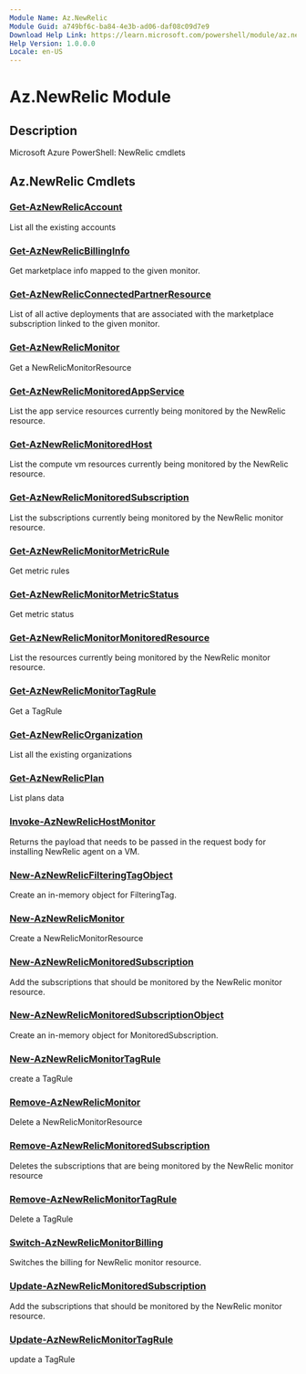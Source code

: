 ```yaml
---
Module Name: Az.NewRelic
Module Guid: a749bf6c-ba84-4e3b-ad06-daf08c09d7e9
Download Help Link: https://learn.microsoft.com/powershell/module/az.newrelic
Help Version: 1.0.0.0
Locale: en-US
---
```


# Az.NewRelic Module
## Description
Microsoft Azure PowerShell: NewRelic cmdlets

## Az.NewRelic Cmdlets
### [Get-AzNewRelicAccount](Get-AzNewRelicAccount.md)
List all the existing accounts

### [Get-AzNewRelicBillingInfo](Get-AzNewRelicBillingInfo.md)
Get marketplace info mapped to the given monitor.

### [Get-AzNewRelicConnectedPartnerResource](Get-AzNewRelicConnectedPartnerResource.md)
List of all active deployments that are associated with the marketplace subscription linked to the given monitor.

### [Get-AzNewRelicMonitor](Get-AzNewRelicMonitor.md)
Get a NewRelicMonitorResource

### [Get-AzNewRelicMonitoredAppService](Get-AzNewRelicMonitoredAppService.md)
List the app service resources currently being monitored by the NewRelic resource.

### [Get-AzNewRelicMonitoredHost](Get-AzNewRelicMonitoredHost.md)
List the compute vm resources currently being monitored by the NewRelic resource.

### [Get-AzNewRelicMonitoredSubscription](Get-AzNewRelicMonitoredSubscription.md)
List the subscriptions currently being monitored by the NewRelic monitor resource.

### [Get-AzNewRelicMonitorMetricRule](Get-AzNewRelicMonitorMetricRule.md)
Get metric rules

### [Get-AzNewRelicMonitorMetricStatus](Get-AzNewRelicMonitorMetricStatus.md)
Get metric status

### [Get-AzNewRelicMonitorMonitoredResource](Get-AzNewRelicMonitorMonitoredResource.md)
List the resources currently being monitored by the NewRelic monitor resource.

### [Get-AzNewRelicMonitorTagRule](Get-AzNewRelicMonitorTagRule.md)
Get a TagRule

### [Get-AzNewRelicOrganization](Get-AzNewRelicOrganization.md)
List all the existing organizations

### [Get-AzNewRelicPlan](Get-AzNewRelicPlan.md)
List plans data

### [Invoke-AzNewRelicHostMonitor](Invoke-AzNewRelicHostMonitor.md)
Returns the payload that needs to be passed in the request body for installing NewRelic agent on a VM.

### [New-AzNewRelicFilteringTagObject](New-AzNewRelicFilteringTagObject.md)
Create an in-memory object for FilteringTag.

### [New-AzNewRelicMonitor](New-AzNewRelicMonitor.md)
Create a NewRelicMonitorResource

### [New-AzNewRelicMonitoredSubscription](New-AzNewRelicMonitoredSubscription.md)
Add the subscriptions that should be monitored by the NewRelic monitor resource.

### [New-AzNewRelicMonitoredSubscriptionObject](New-AzNewRelicMonitoredSubscriptionObject.md)
Create an in-memory object for MonitoredSubscription.

### [New-AzNewRelicMonitorTagRule](New-AzNewRelicMonitorTagRule.md)
create a TagRule

### [Remove-AzNewRelicMonitor](Remove-AzNewRelicMonitor.md)
Delete a NewRelicMonitorResource

### [Remove-AzNewRelicMonitoredSubscription](Remove-AzNewRelicMonitoredSubscription.md)
Deletes the subscriptions that are being monitored by the NewRelic monitor resource

### [Remove-AzNewRelicMonitorTagRule](Remove-AzNewRelicMonitorTagRule.md)
Delete a TagRule

### [Switch-AzNewRelicMonitorBilling](Switch-AzNewRelicMonitorBilling.md)
Switches the billing for NewRelic monitor resource.

### [Update-AzNewRelicMonitoredSubscription](Update-AzNewRelicMonitoredSubscription.md)
Add the subscriptions that should be monitored by the NewRelic monitor resource.

### [Update-AzNewRelicMonitorTagRule](Update-AzNewRelicMonitorTagRule.md)
update a TagRule

